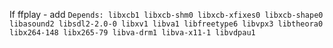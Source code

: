 If ffplay - add `Depends: libxcb1 libxcb-shm0 libxcb-xfixes0 libxcb-shape0 libasound2 libsdl2-2.0-0 libxv1 libva1 libfreetype6 libvpx3 libtheora0 libx264-148 libx265-79 libva-drm1 libva-x11-1 libvdpau1`